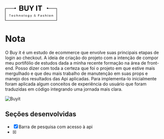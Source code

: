 ![logo Buyit](./public/images/logobuyit.png)

# Nota
 O Buy it é um estudo de ecommerce que envolve suas principais etapas de login ao checkout. A ideia de criação do projeto com a intenção de compor meu portifólio de estudos dada a minha recente formação na área de front-end. 
Posso dizer com toda a certeza que foi o projeto em que estive mais mergulhado e que deu mais trabalho de manutenção em suas props e manejo dos resultados das Api aplicadas. 
Para implementa-lo inicialmente foram aplicada algum conceitos de experiência do usuário que foram traduzidas em código integrando uma jornada mais clara. 

![Buyit](./public/images/Apresenta%C3%A7%C3%A3o.gif.gif)

## Seções desenvolvidas

-[x] Barra de pesquisa com acesso à api
-[x]